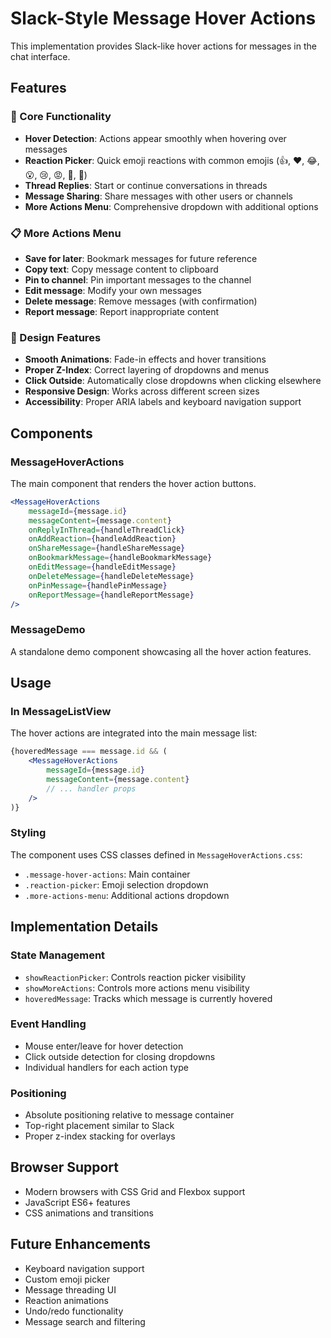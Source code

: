 # Slack-Style Message Hover Actions

This implementation provides Slack-like hover actions for messages in the chat interface.

## Features

### 🎯 Core Functionality
- **Hover Detection**: Actions appear smoothly when hovering over messages
- **Reaction Picker**: Quick emoji reactions with common emojis (👍, ❤️, 😂, 😮, 😢, 😡, 👏, 🎉)
- **Thread Replies**: Start or continue conversations in threads
- **Message Sharing**: Share messages with other users or channels
- **More Actions Menu**: Comprehensive dropdown with additional options

### 📋 More Actions Menu
- **Save for later**: Bookmark messages for future reference
- **Copy text**: Copy message content to clipboard
- **Pin to channel**: Pin important messages to the channel
- **Edit message**: Modify your own messages
- **Delete message**: Remove messages (with confirmation)
- **Report message**: Report inappropriate content

### 🎨 Design Features
- **Smooth Animations**: Fade-in effects and hover transitions
- **Proper Z-Index**: Correct layering of dropdowns and menus
- **Click Outside**: Automatically close dropdowns when clicking elsewhere
- **Responsive Design**: Works across different screen sizes
- **Accessibility**: Proper ARIA labels and keyboard navigation support

## Components

### MessageHoverActions
The main component that renders the hover action buttons.

```jsx
<MessageHoverActions
    messageId={message.id}
    messageContent={message.content}
    onReplyInThread={handleThreadClick}
    onAddReaction={handleAddReaction}
    onShareMessage={handleShareMessage}
    onBookmarkMessage={handleBookmarkMessage}
    onEditMessage={handleEditMessage}
    onDeleteMessage={handleDeleteMessage}
    onPinMessage={handlePinMessage}
    onReportMessage={handleReportMessage}
/>
```

### MessageDemo
A standalone demo component showcasing all the hover action features.

## Usage

### In MessageListView
The hover actions are integrated into the main message list:

```jsx
{hoveredMessage === message.id && (
    <MessageHoverActions
        messageId={message.id}
        messageContent={message.content}
        // ... handler props
    />
)}
```

### Styling
The component uses CSS classes defined in `MessageHoverActions.css`:
- `.message-hover-actions`: Main container
- `.reaction-picker`: Emoji selection dropdown
- `.more-actions-menu`: Additional actions dropdown

## Implementation Details

### State Management
- `showReactionPicker`: Controls reaction picker visibility
- `showMoreActions`: Controls more actions menu visibility
- `hoveredMessage`: Tracks which message is currently hovered

### Event Handling
- Mouse enter/leave for hover detection
- Click outside detection for closing dropdowns
- Individual handlers for each action type

### Positioning
- Absolute positioning relative to message container
- Top-right placement similar to Slack
- Proper z-index stacking for overlays

## Browser Support
- Modern browsers with CSS Grid and Flexbox support
- JavaScript ES6+ features
- CSS animations and transitions

## Future Enhancements
- Keyboard navigation support
- Custom emoji picker
- Message threading UI
- Reaction animations
- Undo/redo functionality
- Message search and filtering 